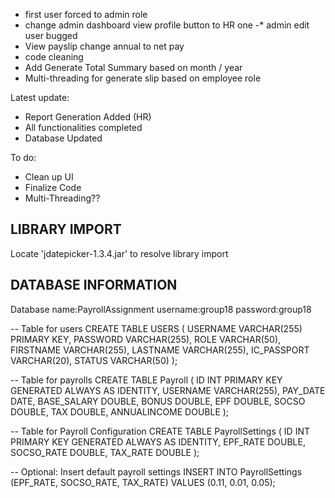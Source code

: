 - first user forced to admin role
- change admin dashboard view profile button to HR one
-* admin edit user bugged
- View payslip change annual to net pay
- code cleaning
- Add Generate Total Summary based on month / year
- Multi-threading for generate slip based on employee role





Latest update: 
- Report Generation Added (HR)
- All functionalities completed 
- Database Updated

To do:
- Clean up UI
- Finalize Code
- Multi-Threading??


LIBRARY IMPORT
----------------

Locate 'jdatepicker-1.3.4.jar' to resolve library import





DATABASE INFORMATION
---------------------
Database name:PayrollAssignment 
username:group18
password:group18


-- Table for users
CREATE TABLE USERS (
    USERNAME VARCHAR(255) PRIMARY KEY,
    PASSWORD VARCHAR(255),
    ROLE VARCHAR(50),
    FIRSTNAME VARCHAR(255),
    LASTNAME VARCHAR(255),
    IC_PASSPORT VARCHAR(20),
    STATUS VARCHAR(50)
);
 

-- Table for payrolls
CREATE TABLE Payroll (
    ID INT PRIMARY KEY GENERATED ALWAYS AS IDENTITY,
    USERNAME VARCHAR(255),
    PAY_DATE DATE,
    BASE_SALARY DOUBLE,
    BONUS DOUBLE,
    EPF DOUBLE,
    SOCSO DOUBLE,
    TAX DOUBLE,
    ANNUALINCOME DOUBLE
);


-- Table for Payroll Configuration 
CREATE TABLE PayrollSettings (
    ID INT PRIMARY KEY GENERATED ALWAYS AS IDENTITY,
    EPF_RATE DOUBLE,
    SOCSO_RATE DOUBLE,
    TAX_RATE DOUBLE
);

-- Optional: Insert default payroll settings
INSERT INTO PayrollSettings (EPF_RATE, SOCSO_RATE, TAX_RATE)
VALUES (0.11, 0.01, 0.05);

